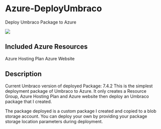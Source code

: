 # Azure-DeployUmbraco
Deploy Umbraco Package to Azure

<a href="https://portal.azure.com/#create/Microsoft.Template/uri/https%3A%2F%2Fraw.githubusercontent.com%2FZaid-Safadi%2FAzure-DeployUmbraco%2Fmaster%2F101-acs-dcos%2Fazuredeploy.json"><img src="https://camo.githubusercontent.com/9285dd3998997a0835869065bb15e5d500475034/687474703a2f2f617a7572656465706c6f792e6e65742f6465706c6f79627574746f6e2e706e67" data-canonical-src="http://azuredeploy.net/deploybutton.png" style="max-width:100%;"></a>

## Included Azure Resources
Azure Hosting Plan 
Azure Website

## Description
Current Umbraco version of deployed Package: 7.4.2
This is the simplest deployment package of Umbraco to Azure. It only creates a Resource Group, Azure Hosting Plan and Azure website then deploy an Umbraco package that I created. 

The package deployed is a custom package I created and copied to a blob storage account. You can deploy your own by providing your package storage location parameters during deployment.

